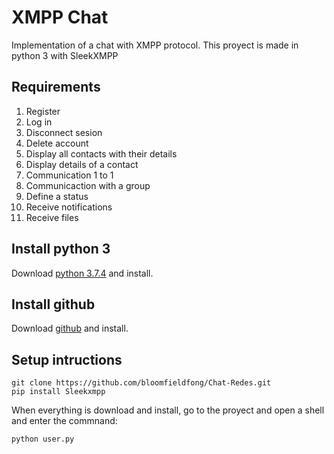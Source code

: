 # XMPP Chat
Implementation of a chat with XMPP protocol. This proyect is made in python 3 with SleekXMPP

## Requirements
1. Register
2. Log in 
3. Disconnect sesion
4. Delete account
5. Display all contacts with their details
6. Display details of a contact
7. Communication 1 to 1
8. Communicaction with a group
9. Define a status
10. Receive notifications
11. Receive files


## Install python 3


Download [python 3.7.4](https://www.python.org/downloads/) and install.


## Install github


Download [github](https://desktop.github.com/) and install.


## Setup intructions

```
git clone https://github.com/bloomfieldfong/Chat-Redes.git
pip install Sleekxmpp
```
When everything is download and install, go to the proyect and open a shell and enter the commnand: 

`python user.py`
